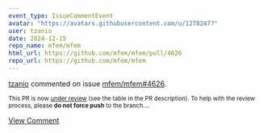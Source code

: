 ```yaml
---
event_type: IssueCommentEvent
avatar: "https://avatars.githubusercontent.com/u/1278247?"
user: tzanio
date: 2024-12-15
repo_name: mfem/mfem
html_url: https://github.com/mfem/mfem/pull/4626
repo_url: https://github.com/mfem/mfem
---
```


<a href='https://github.com/tzanio' target='_blank'>tzanio</a> commented on issue <a href='https://github.com/mfem/mfem/pull/4626' target='_blank'>mfem/mfem#4626</a>.

<small>This PR is now [under review](https://github.com/mfem/mfem/blob/master/CONTRIBUTING.md#pull-requests) (see the table in the PR description). To help with the review process, please **do not force push** to the branch....</small>

<a href='https://github.com/mfem/mfem/pull/4626' target='_blank'>View Comment</a>